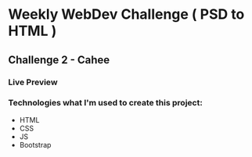 # Weekly WebDev Challenge ( PSD to HTML )
## Challenge 2 - Cahee

### Live Preview


### Technologies what I'm used to create this project:
* HTML
* CSS
* JS
* Bootstrap